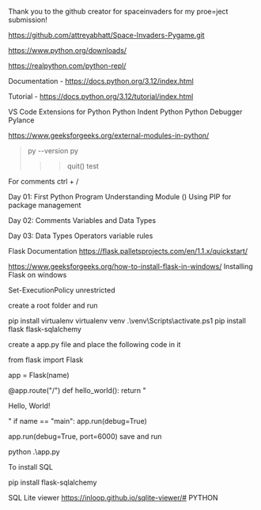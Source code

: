 Thank you to the github creator for spaceinvaders for my proe=ject submission!

https://github.com/attreyabhatt/Space-Invaders-Pygame.git

https://www.python.org/downloads/

https://realpython.com/python-repl/

Documentation - https://docs.python.org/3.12/index.html

Tutorial - https://docs.python.org/3.12/tutorial/index.html

VS Code Extensions for Python
Python Indent
Python
Python Debugger
Pylance

https://www.geeksforgeeks.org/external-modules-in-python/

> py --version
> py
>
> > > quit()
> > > test

For comments
ctrl + /

Day 01:
First Python Program
Understanding Module ()
Using PIP for package management

Day 02:
Comments
Variables and Data Types

Day 03:
Data Types
Operators
variable rules

Flask Documentation https://flask.palletsprojects.com/en/1.1.x/quickstart/

https://www.geeksforgeeks.org/how-to-install-flask-in-windows/ Installing Flask on windows

Set-ExecutionPolicy unrestricted

create a root folder and run

pip install virtualenv virtualenv venv .\venv\Scripts\activate.ps1 pip install flask flask-sqlalchemy

create a app.py file and place the following code in it

from flask import Flask

app = Flask(name)

@app.route("/") def hello_world(): return "

Hello, World!

"
if name == "main": app.run(debug=True)

app.run(debug=True, port=6000)
save and run

python .\app.py

To install SQL

pip install flask-sqlalchemy

SQL Lite viewer https://inloop.github.io/sqlite-viewer/#   P Y T H O N 
 
 
